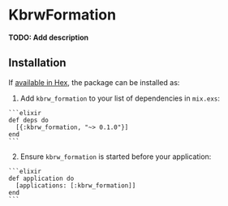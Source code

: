 # KbrwFormation

**TODO: Add description**

## Installation

If [available in Hex](https://hex.pm/docs/publish), the package can be installed as:

  1. Add `kbrw_formation` to your list of dependencies in `mix.exs`:

    ```elixir
    def deps do
      [{:kbrw_formation, "~> 0.1.0"}]
    end
    ```

  2. Ensure `kbrw_formation` is started before your application:

    ```elixir
    def application do
      [applications: [:kbrw_formation]]
    end
    ```

